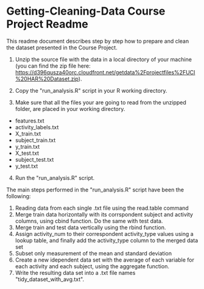 # Getting-Cleaning-Data Course Project Readme

This readme document describes step by step how to prepare and clean the dataset presented in the Course Project.

1) Unzip the source file with the data in a local directory of your machine (you can find the zip file here: https://d396qusza40orc.cloudfront.net/getdata%2Fprojectfiles%2FUCI%20HAR%20Dataset.zip).

2) Copy the "run_analysis.R" script in your R working directory.

3) Make sure that all the files your are going to read from the unzipped folder, are placed in your working directory.
  - features.txt
  - activity_labels.txt
  - X_train.txt
  - subject_train.txt
  - y_train.txt
  - X_test.txt
  - subject_test.txt
  - y_test.txt

4) Run the "run_analysis.R" script.

The main steps performed in the "run_analysis.R" script have been the following:

1. Reading data from each single .txt file using the read.table command
2. Merge train data horizontally with its corrspondent subject and activity columns, using cbind function. Do the same with test data.
3. Merge train and test data vertically using the rbind function.
4. Assign activity_num to their correspondent activity_type values using a lookup table, and finally add the activity_type column to the merged data set
5. Subset only measurement of the mean and standard deviation
6. Create a new idependent data set with the average of each variable for each activity and each subject, using the aggregate function.
7. Write the resulting data set into a .txt file names "tidy_dataset_with_avg.txt".

